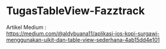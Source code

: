 # TugasTableView-Fazztrack

Artikel Medium : <br>
https://medium.com/@aldybuana11/aplikasi-ios-kopi-surgawi-menggunakan-uikit-dan-table-view-sederhana-4ab15dd4e101
